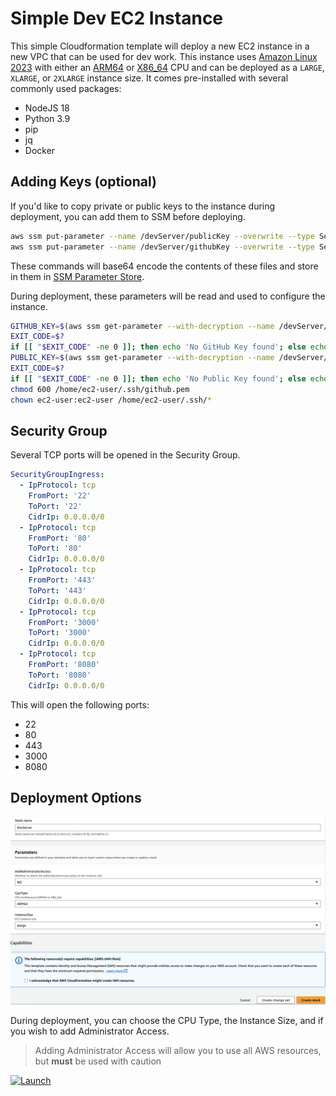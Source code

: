 # Simple Dev EC2 Instance

This simple Cloudformation template will deploy a new EC2 instance in a new VPC that can be used for dev work. This instance uses [Amazon Linux 2023](https://aws.amazon.com/linux/amazon-linux-2023/) with either an [ARM64](https://aws.amazon.com/ec2/instance-types/m7g/) or [X86_64](https://aws.amazon.com/ec2/instance-types/m5/) CPU and can be deployed as a `LARGE`, `XLARGE`, or `2XLARGE` instance size. It comes pre-installed with several commonly used packages:

- NodeJS 18
- Python 3.9
- pip
- jq
- Docker

## Adding Keys (optional)

If you'd like to copy private or public keys to the instance during deployment, you can add them to SSM before deploying.

```bash
aws ssm put-parameter --name /devServer/publicKey --overwrite --type SecureString --value $(cat ~/.ssh/key.pub | base64)
aws ssm put-parameter --name /devServer/githubKey --overwrite --type SecureString --value $(cat ~/.ssh/private.pem | base64)
```

These commands will base64 encode the contents of these files and store in them in [SSM Parameter Store](https://docs.aws.amazon.com/systems-manager/latest/userguide/systems-manager-parameter-store.html).

During deployment, these parameters will be read and used to configure the instance.

```bash
GITHUB_KEY=$(aws ssm get-parameter --with-decryption --name /devServer/githubKey --query Parameter.Value --output text 2> /dev/null)
EXIT_CODE=$?
if [[ "$EXIT_CODE" -ne 0 ]]; then echo 'No GitHub Key found'; else echo 'Found GitHub Key' && echo $GITHUB_KEY | base64 -d > /home/ec2-user/.ssh/github.pem; fi
PUBLIC_KEY=$(aws ssm get-parameter --with-decryption --name /devServer/publicKey --query Parameter.Value --output text 2> /dev/null)
EXIT_CODE=$?
if [[ "$EXIT_CODE" -ne 0 ]]; then echo 'No Public Key found'; else echo 'Found Public Key' && echo $PUBLIC_KEY | base64 -d >> /home/ec2-user/.ssh/authorized_keys; fi
chmod 600 /home/ec2-user/.ssh/github.pem
chown ec2-user:ec2-user /home/ec2-user/.ssh/*
```

## Security Group

Several TCP ports will be opened in the Security Group.

```yaml
SecurityGroupIngress:
  - IpProtocol: tcp
    FromPort: '22'
    ToPort: '22'
    CidrIp: 0.0.0.0/0
  - IpProtocol: tcp
    FromPort: '80'
    ToPort: '80'
    CidrIp: 0.0.0.0/0
  - IpProtocol: tcp
    FromPort: '443'
    ToPort: '443'
    CidrIp: 0.0.0.0/0
  - IpProtocol: tcp
    FromPort: '3000'
    ToPort: '3000'
    CidrIp: 0.0.0.0/0
  - IpProtocol: tcp
    FromPort: '8080'
    ToPort: '8080'
    CidrIp: 0.0.0.0/0
```

This will open the following ports:

- 22
- 80
- 443
- 3000
- 8080

## Deployment Options

![DeploymentOptions](images/DeploymentOptions.png)

During deployment, you can choose the CPU Type, the Instance Size, and if you wish to add Administrator Access.

> Adding Administrator Access will allow you to use all AWS resources, but **must** be used with caution

[![Launch](https://s3.amazonaws.com/cloudformation-examples/cloudformation-launch-stack.png)](https://us-east-1.console.aws.amazon.com/cloudformation/home?region=us-east-1#/stacks/create/review?templateURL=https://subaud-resources.s3.amazonaws.com/ec2-cloudformation/template.yaml&stackName=DevServer)
